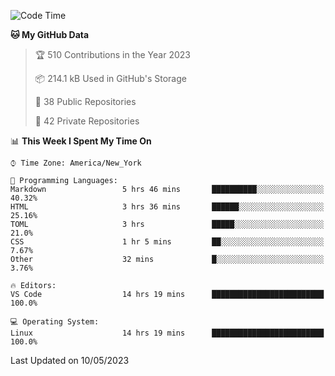 <!--START_SECTION:waka-->
![Code Time](http://img.shields.io/badge/Code%20Time-194%20hrs%203%20mins-blue)

**🐱 My GitHub Data** 

> 🏆 510 Contributions in the Year 2023
 > 
> 📦 214.1 kB Used in GitHub's Storage 
 > 
> 📜 38 Public Repositories 
 > 
> 🔑 42 Private Repositories  
 > 
📊 **This Week I Spent My Time On** 

```text
⌚︎ Time Zone: America/New_York

💬 Programming Languages: 
Markdown                 5 hrs 46 mins       ██████████░░░░░░░░░░░░░░░   40.32% 
HTML                     3 hrs 36 mins       ██████░░░░░░░░░░░░░░░░░░░   25.16% 
TOML                     3 hrs               █████░░░░░░░░░░░░░░░░░░░░   21.0% 
CSS                      1 hr 5 mins         ██░░░░░░░░░░░░░░░░░░░░░░░   7.67% 
Other                    32 mins             █░░░░░░░░░░░░░░░░░░░░░░░░   3.76%

🔥 Editors: 
VS Code                  14 hrs 19 mins      █████████████████████████   100.0%

💻 Operating System: 
Linux                    14 hrs 19 mins      █████████████████████████   100.0%

```


 Last Updated on 10/05/2023
<!--END_SECTION:waka-->
